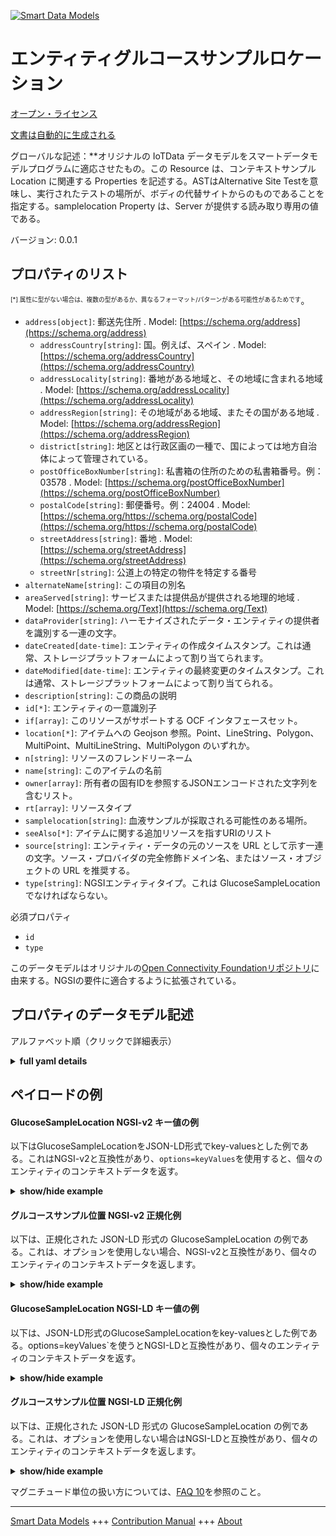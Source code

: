 <!-- 10-Header -->  
[![Smart Data Models](https://smartdatamodels.org/wp-content/uploads/2022/01/SmartDataModels_logo.png "Logo")](https://smartdatamodels.org)  
エンティティグルコースサンプルロケーション  
=====================<!-- /10-Header -->  
<!-- 15-License -->  
[オープン・ライセンス](https://github.com/smart-data-models//dataModel.OCF/blob/master/GlucoseSampleLocation/LICENSE.md)  
[文書は自動的に生成される](https://docs.google.com/presentation/d/e/2PACX-1vTs-Ng5dIAwkg91oTTUdt8ua7woBXhPnwavZ0FxgR8BsAI_Ek3C5q97Nd94HS8KhP-r_quD4H0fgyt3/pub?start=false&loop=false&delayms=3000#slide=id.gb715ace035_0_60)  
<!-- /15-License -->  
<!-- 20-Description -->  
グローバルな記述：**オリジナルの IoTData データモデルをスマートデータモデルプログラムに適応させたもの。この Resource は、コンテキストサンプル Location に関連する Properties を記述する。ASTはAlternative Site Testを意味し、実行されたテストの場所が、ボディの代替サイトからのものであることを指定する。samplelocation Property は、Server が提供する読み取り専用の値である。  
バージョン: 0.0.1  
<!-- /20-Description -->  
<!-- 30-PropertiesList -->  

## プロパティのリスト  

<sup><sub>[*] 属性に型がない場合は、複数の型があるか、異なるフォーマット/パターンがある可能性があるためです</sub></sup>。  
- `address[object]`: 郵送先住所  . Model: [https://schema.org/address](https://schema.org/address)	- `addressCountry[string]`: 国。例えば、スペイン  . Model: [https://schema.org/addressCountry](https://schema.org/addressCountry)  
	- `addressLocality[string]`: 番地がある地域と、その地域に含まれる地域  . Model: [https://schema.org/addressLocality](https://schema.org/addressLocality)  
	- `addressRegion[string]`: その地域がある地域、またその国がある地域  . Model: [https://schema.org/addressRegion](https://schema.org/addressRegion)  
	- `district[string]`: 地区とは行政区画の一種で、国によっては地方自治体によって管理されている。    
	- `postOfficeBoxNumber[string]`: 私書箱の住所のための私書箱番号。例：03578  . Model: [https://schema.org/postOfficeBoxNumber](https://schema.org/postOfficeBoxNumber)  
	- `postalCode[string]`: 郵便番号。例：24004  . Model: [https://schema.org/https://schema.org/postalCode](https://schema.org/https://schema.org/postalCode)  
	- `streetAddress[string]`: 番地  . Model: [https://schema.org/streetAddress](https://schema.org/streetAddress)  
	- `streetNr[string]`: 公道上の特定の物件を特定する番号    
- `alternateName[string]`: この項目の別名  - `areaServed[string]`: サービスまたは提供品が提供される地理的地域  . Model: [https://schema.org/Text](https://schema.org/Text)- `dataProvider[string]`: ハーモナイズされたデータ・エンティティの提供者を識別する一連の文字。  - `dateCreated[date-time]`: エンティティの作成タイムスタンプ。これは通常、ストレージプラットフォームによって割り当てられます。  - `dateModified[date-time]`: エンティティの最終変更のタイムスタンプ。これは通常、ストレージプラットフォームによって割り当てられる。  - `description[string]`: この商品の説明  - `id[*]`: エンティティの一意識別子  - `if[array]`: このリソースがサポートする OCF インタフェースセット。  - `location[*]`: アイテムへの Geojson 参照。Point、LineString、Polygon、MultiPoint、MultiLineString、MultiPolygon のいずれか。  - `n[string]`: リソースのフレンドリーネーム  - `name[string]`: このアイテムの名前  - `owner[array]`: 所有者の固有IDを参照するJSONエンコードされた文字列を含むリスト。  - `rt[array]`: リソースタイプ  - `samplelocation[string]`: 血液サンプルが採取される可能性のある場所。  - `seeAlso[*]`: アイテムに関する追加リソースを指すURIのリスト  - `source[string]`: エンティティ・データの元のソースを URL として示す一連の文字。ソース・プロバイダの完全修飾ドメイン名、またはソース・オブジェクトの URL を推奨する。  - `type[string]`: NGSIエンティティタイプ。これは GlucoseSampleLocation でなければならない。  <!-- /30-PropertiesList -->  
<!-- 35-RequiredProperties -->  
必須プロパティ  
- `id`  - `type`  <!-- /35-RequiredProperties -->  
<!-- 40-RequiredProperties -->  
このデータモデルはオリジナルの[Open Connectivity Foundationリポジトリ](https://github.com/openconnectivityfoundation/IoTDataModels)に由来する。NGSIの要件に適合するように拡張されている。  
<!-- /40-RequiredProperties -->  
<!-- 50-DataModelHeader -->  
## プロパティのデータモデル記述  
アルファベット順（クリックで詳細表示）  
<!-- /50-DataModelHeader -->  
<!-- 60-ModelYaml -->  
<details><summary><strong>full yaml details</strong></summary>    
```yaml  
GlucoseSampleLocation:    
  description: Smart Data Models Program adaptation of the original IoTData data Models. This Resource describes the Properties associated with context sample Location. AST means Alternative Site Test specifying that the location of test performed was from an alternative site on the body. The samplelocation Property is a read-only value that is provided by the Server.    
  properties:    
    address:    
      description: The mailing address    
      properties:    
        addressCountry:    
          description: 'The country. For example, Spain'    
          type: string    
          x-ngsi:    
            model: https://schema.org/addressCountry    
            type: Property    
        addressLocality:    
          description: 'The locality in which the street address is, and which is in the region'    
          type: string    
          x-ngsi:    
            model: https://schema.org/addressLocality    
            type: Property    
        addressRegion:    
          description: 'The region in which the locality is, and which is in the country'    
          type: string    
          x-ngsi:    
            model: https://schema.org/addressRegion    
            type: Property    
        district:    
          description: 'A district is a type of administrative division that, in some countries, is managed by the local government'    
          type: string    
          x-ngsi:    
            type: Property    
        postOfficeBoxNumber:    
          description: 'The post office box number for PO box addresses. For example, 03578'    
          type: string    
          x-ngsi:    
            model: https://schema.org/postOfficeBoxNumber    
            type: Property    
        postalCode:    
          description: 'The postal code. For example, 24004'    
          type: string    
          x-ngsi:    
            model: https://schema.org/https://schema.org/postalCode    
            type: Property    
        streetAddress:    
          description: The street address    
          type: string    
          x-ngsi:    
            model: https://schema.org/streetAddress    
            type: Property    
        streetNr:    
          description: Number identifying a specific property on a public street    
          type: string    
          x-ngsi:    
            type: Property    
      type: object    
      x-ngsi:    
        model: https://schema.org/address    
        type: Property    
    alternateName:    
      description: An alternative name for this item    
      type: string    
      x-ngsi:    
        type: Property    
    areaServed:    
      description: The geographic area where a service or offered item is provided    
      type: string    
      x-ngsi:    
        model: https://schema.org/Text    
        type: Property    
    dataProvider:    
      description: A sequence of characters identifying the provider of the harmonised data entity    
      type: string    
      x-ngsi:    
        type: Property    
    dateCreated:    
      description: Entity creation timestamp. This will usually be allocated by the storage platform    
      format: date-time    
      type: string    
      x-ngsi:    
        type: Property    
    dateModified:    
      description: Timestamp of the last modification of the entity. This will usually be allocated by the storage platform    
      format: date-time    
      type: string    
      x-ngsi:    
        type: Property    
    description:    
      description: A description of this item    
      type: string    
      x-ngsi:    
        type: Property    
    id:    
      anyOf:    
        - description: Identifier format of any NGSI entity    
          maxLength: 256    
          minLength: 1    
          pattern: ^[\w\-\.\{\}\$\+\*\[\]`|~^@!,:\\]+$    
          type: string    
          x-ngsi:    
            type: Property    
        - description: Identifier format of any NGSI entity    
          format: uri    
          type: string    
          x-ngsi:    
            type: Property    
      description: Unique identifier of the entity    
      x-ngsi:    
        type: Property    
    if:    
      description: The OCF Interface set supported by this Resource    
      items:    
        enum:    
          - oic.if.r    
          - oic.if.baseline    
        maxLength: 64    
        type: string    
      minItems: 1    
      readOnly: true    
      type: array    
      uniqueItems: true    
      x-ngsi:    
        type: Property    
    location:    
      description: 'Geojson reference to the item. It can be Point, LineString, Polygon, MultiPoint, MultiLineString or MultiPolygon'    
      oneOf:    
        - description: Geojson reference to the item. Point    
          properties:    
            bbox:    
              items:    
                type: number    
              minItems: 4    
              type: array    
            coordinates:    
              items:    
                type: number    
              minItems: 2    
              type: array    
            type:    
              enum:    
                - Point    
              type: string    
          required:    
            - type    
            - coordinates    
          title: GeoJSON Point    
          type: object    
          x-ngsi:    
            type: GeoProperty    
        - description: Geojson reference to the item. LineString    
          properties:    
            bbox:    
              items:    
                type: number    
              minItems: 4    
              type: array    
            coordinates:    
              items:    
                items:    
                  type: number    
                minItems: 2    
                type: array    
              minItems: 2    
              type: array    
            type:    
              enum:    
                - LineString    
              type: string    
          required:    
            - type    
            - coordinates    
          title: GeoJSON LineString    
          type: object    
          x-ngsi:    
            type: GeoProperty    
        - description: Geojson reference to the item. Polygon    
          properties:    
            bbox:    
              items:    
                type: number    
              minItems: 4    
              type: array    
            coordinates:    
              items:    
                items:    
                  items:    
                    type: number    
                  minItems: 2    
                  type: array    
                minItems: 4    
                type: array    
              type: array    
            type:    
              enum:    
                - Polygon    
              type: string    
          required:    
            - type    
            - coordinates    
          title: GeoJSON Polygon    
          type: object    
          x-ngsi:    
            type: GeoProperty    
        - description: Geojson reference to the item. MultiPoint    
          properties:    
            bbox:    
              items:    
                type: number    
              minItems: 4    
              type: array    
            coordinates:    
              items:    
                items:    
                  type: number    
                minItems: 2    
                type: array    
              type: array    
            type:    
              enum:    
                - MultiPoint    
              type: string    
          required:    
            - type    
            - coordinates    
          title: GeoJSON MultiPoint    
          type: object    
          x-ngsi:    
            type: GeoProperty    
        - description: Geojson reference to the item. MultiLineString    
          properties:    
            bbox:    
              items:    
                type: number    
              minItems: 4    
              type: array    
            coordinates:    
              items:    
                items:    
                  items:    
                    type: number    
                  minItems: 2    
                  type: array    
                minItems: 2    
                type: array    
              type: array    
            type:    
              enum:    
                - MultiLineString    
              type: string    
          required:    
            - type    
            - coordinates    
          title: GeoJSON MultiLineString    
          type: object    
          x-ngsi:    
            type: GeoProperty    
        - description: Geojson reference to the item. MultiLineString    
          properties:    
            bbox:    
              items:    
                type: number    
              minItems: 4    
              type: array    
            coordinates:    
              items:    
                items:    
                  items:    
                    items:    
                      type: number    
                    minItems: 2    
                    type: array    
                  minItems: 4    
                  type: array    
                type: array    
              type: array    
            type:    
              enum:    
                - MultiPolygon    
              type: string    
          required:    
            - type    
            - coordinates    
          title: GeoJSON MultiPolygon    
          type: object    
          x-ngsi:    
            type: GeoProperty    
      x-ngsi:    
        type: GeoProperty    
    n:    
      description: Friendly name of the Resource    
      maxLength: 64    
      readOnly: true    
      type: string    
      x-ngsi:    
        type: Property    
    name:    
      description: The name of this item    
      type: string    
      x-ngsi:    
        type: Property    
    owner:    
      description: A List containing a JSON encoded sequence of characters referencing the unique Ids of the owner(s)    
      items:    
        anyOf:    
          - description: Identifier format of any NGSI entity    
            maxLength: 256    
            minLength: 1    
            pattern: ^[\w\-\.\{\}\$\+\*\[\]`|~^@!,:\\]+$    
            type: string    
            x-ngsi:    
              type: Property    
          - description: Identifier format of any NGSI entity    
            format: uri    
            type: string    
            x-ngsi:    
              type: Property    
        description: Unique identifier of the entity    
        x-ngsi:    
          type: Property    
      type: array    
      x-ngsi:    
        type: Property    
    rt:    
      description: Resource Type    
      items:    
        enum:    
          - oic.r.glucose.samplelocation    
        maxLength: 64    
        type: string    
      minItems: 1    
      readOnly: true    
      type: array    
      uniqueItems: true    
      x-ngsi:    
        type: Property    
    samplelocation:    
      description: The possible blood locations where the blood sample may be taken.    
      enum:    
        - finger    
        - ast    
        - earlobe    
        - ctrlsolution    
      readOnly: true    
      type: string    
      x-ngsi:    
        type: Property    
    seeAlso:    
      description: list of uri pointing to additional resources about the item    
      oneOf:    
        - items:    
            format: uri    
            type: string    
          minItems: 1    
          type: array    
        - format: uri    
          type: string    
      x-ngsi:    
        type: Property    
    source:    
      description: 'A sequence of characters giving the original source of the entity data as a URL. Recommended to be the fully qualified domain name of the source provider, or the URL to the source object'    
      type: string    
      x-ngsi:    
        type: Property    
    type:    
      description: NGSI entity type. It has to be GlucoseSampleLocation    
      enum:    
        - GlucoseSampleLocation    
      type: string    
      x-ngsi:    
        type: Property    
  required:    
    - id    
    - type    
  type: object    
  x-derived-from: https://github.com/OpenInterConnect/IoTDataModels/blob/master/GlucoseSampleLocationResURI.swagger.json    
  x-disclaimer: 'Redistribution and use in source and binary forms, with or without modification, are permitted  provided that the license conditions are met. Copyleft (c) 2022 Contributors to Smart Data Models Program'    
  x-license-url: https://github.com/smart-data-models/dataModel.OCF/blob/master/GlucoseSampleLocation/LICENSE.md    
  x-model-schema: https://smart-data-models.github.io/dataModel.IoTDataModels/GlucoseSampleLocation/schema.json    
  x-model-tags: OCF    
  x-version: 0.0.1    
```  
</details>    
<!-- /60-ModelYaml -->  
<!-- 70-MiddleNotes -->  
<!-- /70-MiddleNotes -->  
<!-- 80-Examples -->  
## ペイロードの例  
#### GlucoseSampleLocation NGSI-v2 キー値の例  
以下はGlucoseSampleLocationをJSON-LD形式でkey-valuesとした例である。これはNGSI-v2と互換性があり、`options=keyValues`を使用すると、個々のエンティティのコンテキストデータを返す。  
<details><summary><strong>show/hide example</strong></summary>    
```json  
{  
    "id": "urn:ngsi-ld:GlucoseSampleLocation:id:FULW:15305695",  
    "dateCreated": "2021-05-16T17:35:47Z",  
    "dateModified": "2004-02-19T01:49:02Z",  
    "source": "Country move fall better hotel. Head letter here day recent three. Leave product response happen person hair help skill. Old early why sort story open news toward.",  
    "name": "Same land administration camera administration. Case nation care store ac",  
    "alternateName": "Sense set area truth. Certain audience life",  
    "description": "General consumer thought again memory return.",  
    "dataProvider": "Stock view book message weight though technology. ",  
    "owner": [  
        "urn:ngsi-ld:GlucoseSampleLocation:items:DKBV:55759974",  
        "urn:ngsi-ld:GlucoseSampleLocation:items:YXLQ:06862334"  
    ],  
    "seeAlso": [  
        "urn:ngsi-ld:GlucoseSampleLocation:items:CYPW:78190486"  
    ],  
    "location": {  
        "type": "Point",  
        "coordinates": [  
            9.4263155,  
            172.558196  
        ]  
    },  
    "address": {  
        "streetAddress": "Mrs remember how catch. Church policy reduce new world learn government. When service cons",  
        "addressLocality": "Commercial either partner building week adult l",  
        "addressRegion": "State so",  
        "addressCountry": "Decide their defense next hair. Someone official course community white close suddenly hope. Challenge lo",  
        "postalCode": "With intern",  
        "postOfficeBoxNumber": "Continue join fact authority. Business cause past. Mention computer decade nearly if coach crime. Drop manage write same rest",  
        "streetNr": "Camera imagine ",  
        "district": "Do hot century south process. Kid likely include great north."  
    },  
    "areaServed": "Pretty today home page month. Sometimes compare high a war often. C",  
    "rt": [  
        "oic.r.glucose.samplelocation"  
    ],  
    "samplelocation": "ctrlsolution",  
    "n": "Wind behind finish opportunity",  
    "if": [  
        "oic.if.baseline"  
    ],  
    "type": "GlucoseSampleLocation"  
}  
```  
</details>  
#### グルコースサンプル位置 NGSI-v2 正規化例  
以下は、正規化された JSON-LD 形式の GlucoseSampleLocation の例である。これは、オプションを使用しない場合、NGSI-v2と互換性があり、個々のエンティティのコンテキストデータを返します。  
<details><summary><strong>show/hide example</strong></summary>    
```json  
{  
    "id": "urn:ngsi-ld:GlucoseSampleLocation:id:FULW:15305695",  
    "dateCreated": {  
        "type": "DateTime",  
        "value": "2021-05-16T17:35:47Z"  
    },  
    "dateModified": {  
        "type": "DateTime",  
        "value": "2004-02-19T01:49:02Z"  
    },  
    "source": {  
        "type": "Text",  
        "value": "Country move fall better hotel. Head letter here day recent three. Leave product response happen person hair help skill. Old early why sort story open news toward."  
    },  
    "name": {  
        "type": "Text",  
        "value": "Same land administration camera administration. Case nation care store ac"  
    },  
    "alternateName": {  
        "type": "Text",  
        "value": "Sense set area truth. Certain audience life"  
    },  
    "description": {  
        "type": "Text",  
        "value": "General consumer thought again memory return."  
    },  
    "dataProvider": {  
        "type": "Text",  
        "value": "Stock view book message weight though technology. "  
    },  
    "owner": {  
        "type": "StructuredValue",  
        "value": [  
            "urn:ngsi-ld:GlucoseSampleLocation:items:DKBV:55759974",  
            "urn:ngsi-ld:GlucoseSampleLocation:items:YXLQ:06862334"  
        ]  
    },  
    "seeAlso": {  
        "type": "StructuredValue",  
        "value": [  
            "urn:ngsi-ld:GlucoseSampleLocation:items:CYPW:78190486"  
        ]  
    },  
    "location": {  
        "type": "geo:json",  
        "value": {  
            "type": "Point",  
            "coordinates": [  
                9.4263155,  
                172.558196  
            ]  
        }  
    },  
    "address": {  
        "type": "StructuredValue",  
        "value": {  
            "streetAddress": "Mrs remember how catch. Church policy reduce new world learn government. When service cons",  
            "addressLocality": "Commercial either partner building week adult l",  
            "addressRegion": "State so",  
            "addressCountry": "Decide their defense next hair. Someone official course community white close suddenly hope. Challenge lo",  
            "postalCode": "With intern",  
            "postOfficeBoxNumber": "Continue join fact authority. Business cause past. Mention computer decade nearly if coach crime. Drop manage write same rest",  
            "streetNr": "Camera imagine ",  
            "district": "Do hot century south process. Kid likely include great north."  
        }  
    },  
    "areaServed": {  
        "type": "Text",  
        "value": "Pretty today home page month. Sometimes compare high a war often. C"  
    },  
    "rt": {  
        "type": "StructuredValue",  
        "value": [  
            "oic.r.glucose.samplelocation"  
        ]  
    },  
    "samplelocation": {  
        "type": "Text",  
        "value": "ctrlsolution"  
    },  
    "n": {  
        "type": "Text",  
        "value": "Wind behind finish opportunity"  
    },  
    "if": {  
        "type": "StructuredValue",  
        "value": [  
            "oic.if.baseline"  
        ]  
    },  
    "type": "GlucoseSampleLocation"  
}  
```  
</details>  
#### GlucoseSampleLocation NGSI-LD キー値の例  
以下は、JSON-LD形式のGlucoseSampleLocationをkey-valuesとした例である。options=keyValues`を使うとNGSI-LDと互換性があり、個々のエンティティのコンテキストデータを返す。  
<details><summary><strong>show/hide example</strong></summary>    
```json  
{  
    "id": "urn:ngsi-ld:GlucoseSampleLocation:id:FULW:15305695",  
    "dateCreated": "2021-05-16T17:35:47Z",  
    "dateModified": "2004-02-19T01:49:02Z",  
    "source": "Country move fall better hotel. Head letter here day recent three. Leave product response happen person hair help skill. Old early why sort story open news toward.",  
    "name": "Same land administration camera administration. Case nation care store ac",  
    "alternateName": "Sense set area truth. Certain audience life",  
    "description": "General consumer thought again memory return.",  
    "dataProvider": "Stock view book message weight though technology. ",  
    "owner": [  
        "urn:ngsi-ld:GlucoseSampleLocation:items:DKBV:55759974",  
        "urn:ngsi-ld:GlucoseSampleLocation:items:YXLQ:06862334"  
    ],  
    "seeAlso": [  
        "urn:ngsi-ld:GlucoseSampleLocation:items:CYPW:78190486"  
    ],  
    "location": {  
        "type": "Point",  
        "coordinates": [  
            9.4263155,  
            172.558196  
        ]  
    },  
    "address": {  
        "streetAddress": "Mrs remember how catch. Church policy reduce new world learn government. When service cons",  
        "addressLocality": "Commercial either partner building week adult l",  
        "addressRegion": "State so",  
        "addressCountry": "Decide their defense next hair. Someone official course community white close suddenly hope. Challenge lo",  
        "postalCode": "With intern",  
        "postOfficeBoxNumber": "Continue join fact authority. Business cause past. Mention computer decade nearly if coach crime. Drop manage write same rest",  
        "streetNr": "Camera imagine ",  
        "district": "Do hot century south process. Kid likely include great north."  
    },  
    "areaServed": "Pretty today home page month. Sometimes compare high a war often. C",  
    "rt": [  
        "oic.r.glucose.samplelocation"  
    ],  
    "samplelocation": "ctrlsolution",  
    "n": "Wind behind finish opportunity",  
    "if": [  
        "oic.if.baseline"  
    ],  
    "type": "GlucoseSampleLocation",  
    "@context": [  
        "https://smartdatamodels.org/context.jsonld"  
    ]  
}  
```  
</details>  
#### グルコースサンプル位置 NGSI-LD 正規化例  
以下は、正規化された JSON-LD 形式の GlucoseSampleLocation の例である。これは、オプションを使用しない場合はNGSI-LDと互換性があり、個々のエンティティのコンテキストデータを返します。  
<details><summary><strong>show/hide example</strong></summary>    
```json  
{  
    "id": "urn:ngsi-ld:GlucoseSampleLocation:id:FULW:15305695",  
    "dateCreated": {  
        "type": "Property",  
        "value": {  
            "@type": "DateTime",  
            "@value": "2021-05-16T17:35:47Z"  
        }  
    },  
    "dateModified": {  
        "type": "Property",  
        "value": {  
            "@type": "DateTime",  
            "@value": "2004-02-19T01:49:02Z"  
        }  
    },  
    "source": {  
        "type": "Property",  
        "value": "Country move fall better hotel. Head letter here day recent three. Leave product response happen person hair help skill. Old early why sort story open news toward."  
    },  
    "name": {  
        "type": "Property",  
        "value": "Same land administration camera administration. Case nation care store ac"  
    },  
    "alternateName": {  
        "type": "Property",  
        "value": "Sense set area truth. Certain audience life"  
    },  
    "description": {  
        "type": "Property",  
        "value": "General consumer thought again memory return."  
    },  
    "dataProvider": {  
        "type": "Property",  
        "value": "Stock view book message weight though technology. "  
    },  
    "owner": {  
        "type": "Property",  
        "value": [  
            "urn:ngsi-ld:GlucoseSampleLocation:items:DKBV:55759974",  
            "urn:ngsi-ld:GlucoseSampleLocation:items:YXLQ:06862334"  
        ]  
    },  
    "seeAlso": {  
        "type": "Property",  
        "value": [  
            "urn:ngsi-ld:GlucoseSampleLocation:items:CYPW:78190486"  
        ]  
    },  
    "location": {  
        "type": "GeoProperty",  
        "value": {  
            "type": "Point",  
            "coordinates": [  
                9.4263155,  
                172.558196  
            ]  
        }  
    },  
    "address": {  
        "type": "Property",  
        "value": {  
            "streetAddress": "Mrs remember how catch. Church policy reduce new world learn government. When service cons",  
            "addressLocality": "Commercial either partner building week adult l",  
            "addressRegion": "State so",  
            "addressCountry": "Decide their defense next hair. Someone official course community white close suddenly hope. Challenge lo",  
            "postalCode": "With intern",  
            "postOfficeBoxNumber": "Continue join fact authority. Business cause past. Mention computer decade nearly if coach crime. Drop manage write same rest",  
            "streetNr": "Camera imagine ",  
            "district": "Do hot century south process. Kid likely include great north."  
        }  
    },  
    "areaServed": {  
        "type": "Property",  
        "value": "Pretty today home page month. Sometimes compare high a war often. C"  
    },  
    "rt": {  
        "type": "Property",  
        "value": [  
            "oic.r.glucose.samplelocation"  
        ]  
    },  
    "samplelocation": {  
        "type": "Property",  
        "value": "ctrlsolution"  
    },  
    "n": {  
        "type": "Property",  
        "value": "Wind behind finish opportunity"  
    },  
    "if": {  
        "type": "Property",  
        "value": [  
            "oic.if.baseline"  
        ]  
    },  
    "type": "GlucoseSampleLocation",  
    "@context": [  
        "https://smartdatamodels.org/context.jsonld"  
    ]  
}  
```  
</details><!-- /80-Examples -->  
<!-- 90-FooterNotes -->  
<!-- /90-FooterNotes -->  
<!-- 95-Units -->  
マグニチュード単位の扱い方については、[FAQ 10](https://smartdatamodels.org/index.php/faqs/)を参照のこと。  
<!-- /95-Units -->  
<!-- 97-LastFooter -->  
---  
[Smart Data Models](https://smartdatamodels.org) +++ [Contribution Manual](https://bit.ly/contribution_manual) +++ [About](https://bit.ly/Introduction_SDM)<!-- /97-LastFooter -->  
